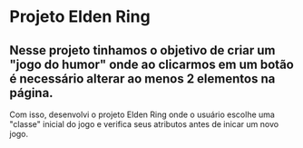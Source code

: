 # Projeto Elden Ring

## Nesse projeto tinhamos o objetivo de criar um "jogo do humor" onde ao clicarmos em um botão é necessário alterar ao menos 2 elementos na página.

Com isso, desenvolvi o projeto Elden Ring onde o usuário escolhe uma "classe" inicial do jogo e verifica seus atributos antes de inicar um novo jogo.
